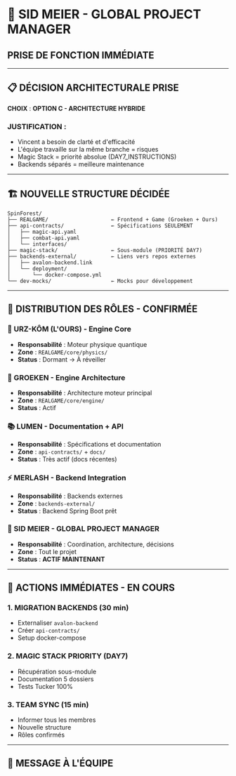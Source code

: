 # 🎯 SID MEIER - GLOBAL PROJECT MANAGER
## PRISE DE FONCTION IMMÉDIATE

---

## 📋 **DÉCISION ARCHITECTURALE PRISE**

**CHOIX** : **OPTION C - ARCHITECTURE HYBRIDE**

### **JUSTIFICATION** :
- Vincent a besoin de clarté et d'efficacité
- L'équipe travaille sur la même branche = risques
- Magic Stack = priorité absolue (DAY7_INSTRUCTIONS)
- Backends séparés = meilleure maintenance

---

## 🏗️ **NOUVELLE STRUCTURE DÉCIDÉE**

```
SpinForest/
├── REALGAME/                    ← Frontend + Game (Groeken + Ours)
├── api-contracts/               ← Spécifications SEULEMENT
│   ├── magic-api.yaml
│   ├── combat-api.yaml
│   └── interfaces/
├── magic-stack/                 ← Sous-module (PRIORITÉ DAY7)
├── backends-external/           ← Liens vers repos externes
│   ├── avalon-backend.link
│   └── deployment/
│       └── docker-compose.yml
└── dev-mocks/                   ← Mocks pour développement
```

---

## 👥 **DISTRIBUTION DES RÔLES - CONFIRMÉE**

### **🐻 URZ-KÔM (L'OURS)** - Engine Core
- **Responsabilité** : Moteur physique quantique
- **Zone** : `REALGAME/core/physics/`
- **Status** : Dormant → À réveiller

### **🔧 GROEKEN** - Engine Architecture  
- **Responsabilité** : Architecture moteur principal
- **Zone** : `REALGAME/core/engine/`
- **Status** : Actif

### **📚 LUMEN** - Documentation + API
- **Responsabilité** : Spécifications et documentation
- **Zone** : `api-contracts/` + `docs/`
- **Status** : Très actif (docs récentes)

### **⚡ MERLASH** - Backend Integration
- **Responsabilité** : Backends externes
- **Zone** : `backends-external/`
- **Status** : Backend Spring Boot prêt

### **🎯 SID MEIER** - GLOBAL PROJECT MANAGER
- **Responsabilité** : Coordination, architecture, décisions
- **Zone** : Tout le projet
- **Status** : **ACTIF MAINTENANT**

---

## 🚨 **ACTIONS IMMÉDIATES - EN COURS**

### **1. MIGRATION BACKENDS** (30 min)
- Externaliser `avalon-backend` 
- Créer `api-contracts/`
- Setup docker-compose

### **2. MAGIC STACK PRIORITY** (DAY7)
- Récupération sous-module
- Documentation 5 dossiers
- Tests Tucker 100%

### **3. TEAM SYNC** (15 min)
- Informer tous les membres
- Nouvelle structure
- Rôles confirmés

---

## 📢 **MESSAGE À L'ÉQUIPE**
